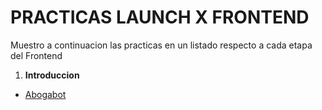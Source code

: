 # PRACTICAS LAUNCH X FRONTEND

Muestro a continuacion las practicas en un listado respecto a cada etapa del Frontend

1. **Introduccion**
- [Abogabot](.Frontend-%Practicas/Abogabot/1-Abogabot.md)
